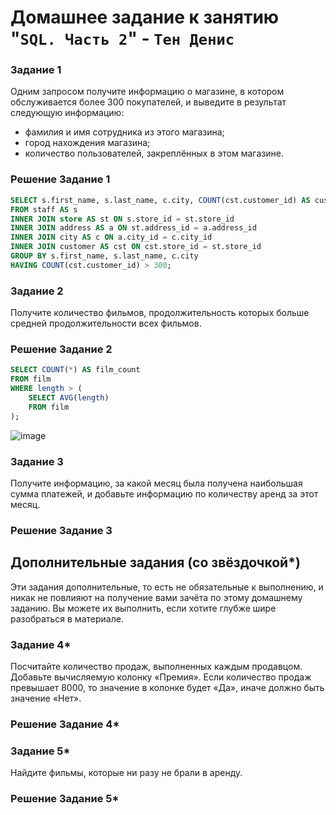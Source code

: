 # Домашнее задание к занятию "`SQL. Часть 2`" - `Тен Денис`


### Задание 1

Одним запросом получите информацию о магазине, в котором обслуживается более 300 покупателей, и выведите в результат следующую информацию: 
- фамилия и имя сотрудника из этого магазина;
- город нахождения магазина;
- количество пользователей, закреплённых в этом магазине.

### Решение Задание 1

```sql
SELECT s.first_name, s.last_name, c.city, COUNT(cst.customer_id) AS customer_count
FROM staff AS s
INNER JOIN store AS st ON s.store_id = st.store_id
INNER JOIN address AS a ON st.address_id = a.address_id
INNER JOIN city AS c ON a.city_id = c.city_id
INNER JOIN customer AS cst ON cst.store_id = st.store_id
GROUP BY s.first_name, s.last_name, c.city
HAVING COUNT(cst.customer_id) > 300;
```

### Задание 2

Получите количество фильмов, продолжительность которых больше средней продолжительности всех фильмов.

### Решение Задание 2

```sql
SELECT COUNT(*) AS film_count
FROM film
WHERE length > (
    SELECT AVG(length)
    FROM film
);
```
![image](https://github.com/killakazzak/12-04-sdb-hw/assets/32342205/b03e809a-c07a-4e3b-914d-eb005ae19d06)


### Задание 3

Получите информацию, за какой месяц была получена наибольшая сумма платежей, и добавьте информацию по количеству аренд за этот месяц.

### Решение Задание 3

## Дополнительные задания (со звёздочкой*)
Эти задания дополнительные, то есть не обязательные к выполнению, и никак не повлияют на получение вами зачёта по этому домашнему заданию. Вы можете их выполнить, если хотите глубже шире разобраться в материале.

### Задание 4*

Посчитайте количество продаж, выполненных каждым продавцом. Добавьте вычисляемую колонку «Премия». Если количество продаж превышает 8000, то значение в колонке будет «Да», иначе должно быть значение «Нет».

### Решение Задание 4*

### Задание 5*

Найдите фильмы, которые ни разу не брали в аренду.

### Решение Задание 5*







